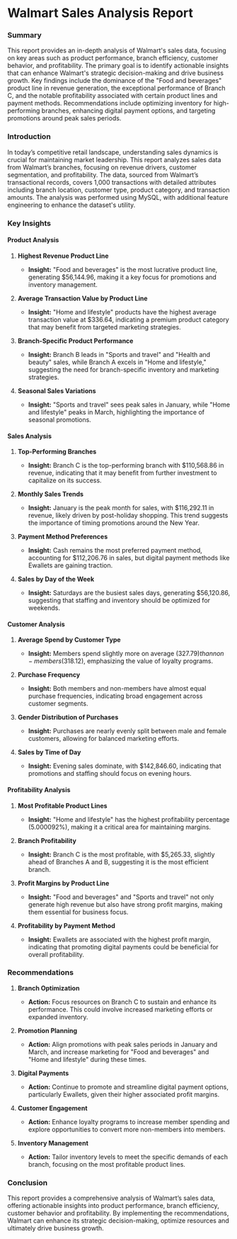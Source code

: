# **Walmart Sales Analysis Report**

### **Summary**

This report provides an in-depth analysis of Walmart's sales data, focusing on key areas such as product performance, branch efficiency, customer behavior, and profitability. The primary goal is to identify actionable insights that can enhance Walmart's strategic decision-making and drive business growth. Key findings include the dominance of the "Food and beverages" product line in revenue generation, the exceptional performance of Branch C, and the notable profitability associated with certain product lines and payment methods. Recommendations include optimizing inventory for high-performing branches, enhancing digital payment options, and targeting promotions around peak sales periods.

### **Introduction**

In today’s competitive retail landscape, understanding sales dynamics is crucial for maintaining market leadership. This report analyzes sales data from Walmart’s branches, focusing on revenue drivers, customer segmentation, and profitability. The data, sourced from Walmart’s transactional records, covers 1,000 transactions with detailed attributes including branch location, customer type, product category, and transaction amounts. The analysis was performed using MySQL, with additional feature engineering to enhance the dataset's utility.

### **Key Insights**

#### **Product Analysis**

1. **Highest Revenue Product Line**
   - **Insight:** "Food and beverages" is the most lucrative product line, generating $56,144.96, making it a key focus for promotions and inventory management.

2. **Average Transaction Value by Product Line**
   - **Insight:** "Home and lifestyle" products have the highest average transaction value at $336.64, indicating a premium product category that may benefit from targeted marketing strategies.

3. **Branch-Specific Product Performance**
   - **Insight:** Branch B leads in "Sports and travel" and "Health and beauty" sales, while Branch A excels in "Home and lifestyle," suggesting the need for branch-specific inventory and marketing strategies.

4. **Seasonal Sales Variations**
   - **Insight:** "Sports and travel" sees peak sales in January, while "Home and lifestyle" peaks in March, highlighting the importance of seasonal promotions.

#### **Sales Analysis**

1. **Top-Performing Branches**
   - **Insight:** Branch C is the top-performing branch with $110,568.86 in revenue, indicating that it may benefit from further investment to capitalize on its success.

2. **Monthly Sales Trends**
   - **Insight:** January is the peak month for sales, with $116,292.11 in revenue, likely driven by post-holiday shopping. This trend suggests the importance of timing promotions around the New Year.

3. **Payment Method Preferences**
   - **Insight:** Cash remains the most preferred payment method, accounting for $112,206.76 in sales, but digital payment methods like Ewallets are gaining traction.

4. **Sales by Day of the Week**
   - **Insight:** Saturdays are the busiest sales days, generating $56,120.86, suggesting that staffing and inventory should be optimized for weekends.

#### **Customer Analysis**

1. **Average Spend by Customer Type**
   - **Insight:** Members spend slightly more on average ($327.79) than non-members ($318.12), emphasizing the value of loyalty programs.

2. **Purchase Frequency**
   - **Insight:** Both members and non-members have almost equal purchase frequencies, indicating broad engagement across customer segments.

3. **Gender Distribution of Purchases**
   - **Insight:** Purchases are nearly evenly split between male and female customers, allowing for balanced marketing efforts.

4. **Sales by Time of Day**
   - **Insight:** Evening sales dominate, with $142,846.60, indicating that promotions and staffing should focus on evening hours.

#### **Profitability Analysis**

1. **Most Profitable Product Lines**
   - **Insight:** "Home and lifestyle" has the highest profitability percentage (5.000092%), making it a critical area for maintaining margins.

2. **Branch Profitability**
   - **Insight:** Branch C is the most profitable, with $5,265.33, slightly ahead of Branches A and B, suggesting it is the most efficient branch.

3. **Profit Margins by Product Line**
   - **Insight:** "Food and beverages" and "Sports and travel" not only generate high revenue but also have strong profit margins, making them essential for business focus.

4. **Profitability by Payment Method**
   - **Insight:** Ewallets are associated with the highest profit margin, indicating that promoting digital payments could be beneficial for overall profitability.

### **Recommendations**

1. **Branch Optimization**
   - **Action:** Focus resources on Branch C to sustain and enhance its performance. This could involve increased marketing efforts or expanded inventory.

2. **Promotion Planning**
   - **Action:** Align promotions with peak sales periods in January and March, and increase marketing for "Food and beverages" and "Home and lifestyle" during these times.

3. **Digital Payments**
   - **Action:** Continue to promote and streamline digital payment options, particularly Ewallets, given their higher associated profit margins.

4. **Customer Engagement**
   - **Action:** Enhance loyalty programs to increase member spending and explore opportunities to convert more non-members into members.

5. **Inventory Management**
   - **Action:** Tailor inventory levels to meet the specific demands of each branch, focusing on the most profitable product lines.

### **Conclusion**

This report provides a comprehensive analysis of Walmart’s sales data, offering actionable insights into product performance, branch efficiency, customer behavior and profitability. By implementing the recommendations, Walmart can enhance its strategic decision-making, optimize resources and ultimately drive business growth.
